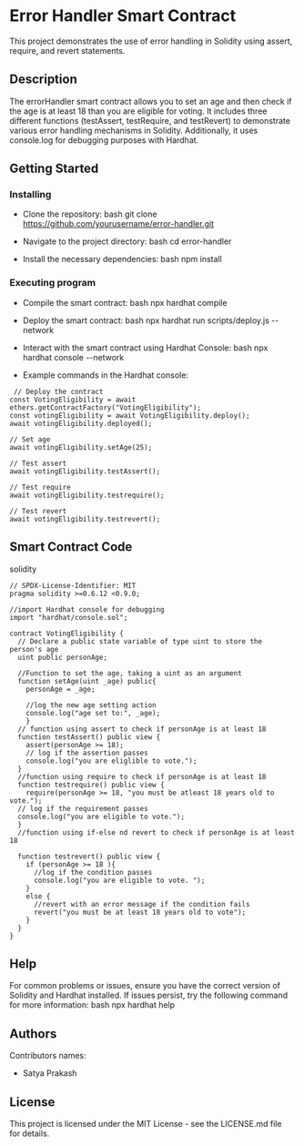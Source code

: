 # Error Handler Smart Contract

This project demonstrates the use of error handling in Solidity using assert, require, and revert statements.

## Description

The errorHandler smart contract allows you to set an age and then check if the age is at least 18 than you are eligible for voting. It includes three different functions (testAssert, testRequire, and testRevert) to demonstrate various error handling mechanisms in Solidity. Additionally, it uses console.log for debugging purposes with Hardhat.

## Getting Started

### Installing

* Clone the repository:
  bash
  git clone https://github.com/yourusername/error-handler.git
  
* Navigate to the project directory:
  bash
  cd error-handler
  
* Install the necessary dependencies:
  bash
  npm install
  

### Executing program

* Compile the smart contract:
  bash
  npx hardhat compile
  
* Deploy the smart contract:
  bash
  npx hardhat run scripts/deploy.js --network <network-name>
  
* Interact with the smart contract using Hardhat Console:
  bash
  npx hardhat console --network <network-name>
  
* Example commands in the Hardhat console:
```
 // Deploy the contract
const VotingEligibility = await ethers.getContractFactory("VotingEligibility");
const votingEligibility = await VotingEligibility.deploy();
await votingEligibility.deployed();

// Set age
await votingEligibility.setAge(25);

// Test assert
await votingEligibility.testAssert();

// Test require
await votingEligibility.testrequire();

// Test revert
await votingEligibility.testrevert();
```

## Smart Contract Code

solidity
```
// SPDX-License-Identifier: MIT
pragma solidity >=0.6.12 <0.9.0;

//import Hardhat console for debugging
import "hardhat/console.sol";

contract VotingEligibility {
  // Declare a public state variable of type uint to store the person's age
  uint public personAge;

  //Function to set the age, taking a uint as an argument
  function setAge(uint _age) public{
    personAge = _age;

    //log the new age setting action
    console.log("age set to:", _age);
    }
  // function using assert to check if personAge is at least 18
  function testAssert() public view {
    assert(personAge >= 18);
    // log if the assertion passes
    console.log("you are eliglible to vote.");
  }
  //function using require to check if personAge is at least 18
  function testrequire() public view {
    require(personAge >= 18, "you must be atleast 18 years old to vote.");
  // log if the requirement passes
  console.log("you are eligible to vote.");
  }
  //function using if-else nd revert to check if personAge is at least 18

  function testrevert() public view {
    if (personAge >= 18 ){
      //log if the condition passes
      console.log("you are eligible to vote. ");
    }
    else {
      //revert with an error message if the condition fails
      revert("you must be at least 18 years old to vote");
    }
  } 
}
```


## Help

For common problems or issues, ensure you have the correct version of Solidity and Hardhat installed. If issues persist, try the following command for more information:
bash
npx hardhat help


## Authors

Contributors names:

- Satya Prakash

## License

This project is licensed under the MIT License - see the LICENSE.md file for details.

